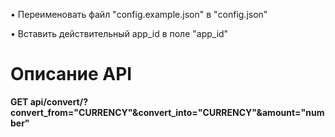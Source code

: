 • Переименовать файл "config.example.json" в "config.json"

• Вставить действительный app_id в поле "app_id"

# **Описание API**

__GET api/convert/?convert_from="CURRENCY"&convert_into="CURRENCY"&amount="number"__
